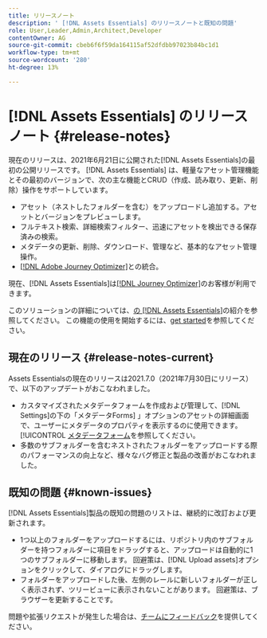 ```yaml
---
title: リリースノート
description: ' [!DNL Assets Essentials] のリリースノートと既知の問題'
role: User,Leader,Admin,Architect,Developer
contentOwner: AG
source-git-commit: cbeb6f6f59da164115af52dfdbb97023b84bc1d1
workflow-type: tm+mt
source-wordcount: '280'
ht-degree: 13%

---
```



# [!DNL Assets Essentials] のリリースノート  {#release-notes}

現在のリリースは、2021年6月21日に公開された[!DNL Assets Essentials]の最初の公開リリースです。 [!DNL Assets Essentials] は、軽量なアセット管理機能とその最初のバージョンで、次の主な機能とCRUD（作成、読み取り、更新、削除）操作をサポートしています。

* アセット（ネストしたフォルダーを含む）をアップロードし追加する。アセットとバージョンをプレビューします。
* フルテキスト検索、詳細検索フィルター、迅速にアセットを検出できる保存済みの検索。
* メタデータの更新、削除、ダウンロード、管理など、基本的なアセット管理操作。
* [[!DNL Adobe Journey Optimizer]](https://experienceleague.adobe.com/docs/journey-optimizer/using/create-messages/assets-essentials.html?lang=ja)との統合。

現在、[!DNL Assets Essentials]は[[!DNL Journey Optimizer]](https://experienceleague.adobe.com/docs/journey-optimizer.html)のお客様が利用できます。

このソリューションの詳細については、[の [!DNL Assets Essentials]](introduction.md)の紹介を参照してください。 この機能の使用を開始するには、[get started](/help/get-started.md)を参照してください。

## 現在のリリース {#release-notes-current}

Assets Essentialsの現在のリリースは2021.7.0（2021年7月30日にリリース）で、以下のアップデートがおこなわれました。

* カスタマイズされたメタデータフォームを作成および管理して、[!DNL Settings]の下の「メタデータForms] 」オプションのアセットの詳細画面で、ユーザーにメタデータのプロパティを表示するのに使用できます。 [!UICONTROL [メタデータフォーム](metadata.md#metadata-forms)を参照してください。
* 多数のサブフォルダーを含むネストされたフォルダーをアップロードする際のパフォーマンスの向上など、様々なバグ修正と製品の改善がおこなわれました。

## 既知の問題 {#known-issues}

[!DNL Assets Essentials]製品の既知の問題のリストは、継続的に改訂および更新されます。

* 1つ以上のフォルダーをアップロードするには、リポジトリ内のサブフォルダーを持つフォルダーに項目をドラッグすると、アップロードは自動的に1つのサブフォルダーに移動します。 回避策は、[!DNL Upload assets]オプションをクリックして、ダイアログにドラッグします。<!-- CQ-4327753 -->
* フォルダーをアップロードした後、左側のレールに新しいフォルダーが正しく表示されず、ツリービューに表示されないことがあります。 回避策は、ブラウザーを更新することです。<!-- CQ-4323534 -->

<!--
* Use assets that do not have whitespace in the file names. The replies to comments do not work for such assets.
-->

問題や拡張リクエストが発生した場合は、[チームにフィードバック](#provide-feedback)を提供してください。
